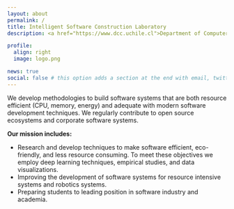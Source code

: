 ```yaml
---
layout: about
permalink: /
title: Intelligent Software Construction Laboratory
description: <a href="https://www.dcc.uchile.cl">Department of Computer Science</a>, <a href="http://ingenieria.uchile.cl">FCFM</a>, <a href="http://www.uchile.cl">University of Chile</a>.

profile:
  align: right
  image: logo.png

news: true
social: false # this option adds a section at the end with email, twitter, etc.
---
```


We develop methodologies to build software systems that are both resource efficient (CPU, memory, energy) and adequate with modern software development techniques. We regularly contribute to open source ecosystems and corporate software systems. 

**Our mission includes:**
* Research and develop techniques to make software efficient, eco-friendly, and less resource consuming. To meet these objectives we employ deep learning techniques, empirical studies, and data visualizations.
* Improving the development of software systems for resource intensive systems and robotics systems.
* Preparing students to leading position in software industry and academia.

